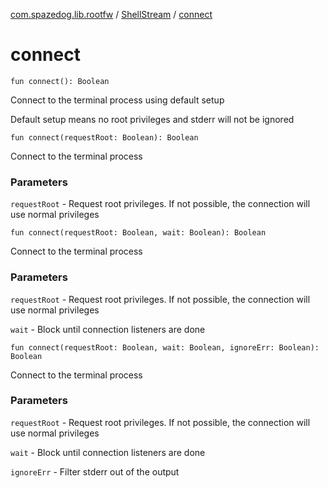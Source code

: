 [com.spazedog.lib.rootfw](../index.md) / [ShellStream](index.md) / [connect](.)

# connect

`fun connect(): Boolean`

Connect to the terminal process using default setup

Default setup means no root privileges and stderr will not be ignored

`fun connect(requestRoot: Boolean): Boolean`

Connect to the terminal process

### Parameters

`requestRoot` - Request root privileges. If not possible, the connection will use normal privileges

`fun connect(requestRoot: Boolean, wait: Boolean): Boolean`

Connect to the terminal process

### Parameters

`requestRoot` - Request root privileges. If not possible, the connection will use normal privileges

`wait` - Block until connection listeners are done

`fun connect(requestRoot: Boolean, wait: Boolean, ignoreErr: Boolean): Boolean`

Connect to the terminal process

### Parameters

`requestRoot` - Request root privileges. If not possible, the connection will use normal privileges

`wait` - Block until connection listeners are done

`ignoreErr` - Filter stderr out of the output
